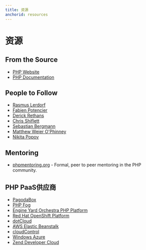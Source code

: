 ```yaml
---
title: 资源
anchorid: resources
---
```


<h1 id="resources">资源</h1>

## From the Source

* [PHP Website](http://php.net/)
* [PHP Documentation](http://php.net/docs.php)

## People to Follow

* [Rasmus Lerdorf](http://twitter.com/rasmus)
* [Fabien Potencier](http://twitter.com/fabpot)
* [Derick Rethans](http://twitter.com/derickr)
* [Chris Shiflett](http://twitter.com/shiflett)
* [Sebastian Bergmann](http://twitter.com/s_bergmann)
* [Matthew Weier O'Phinney](http://twitter.com/weierophinney)
* [Nikita Popov](http://twitter.com/nikita_ppv)

## Mentoring

* [phpmentoring.org](http://phpmentoring.org/) - Formal, peer to peer mentoring in the PHP community.

## PHP PaaS供应商

* [PagodaBox](https://pagodabox.com/)
* [PHP Fog](https://phpfog.com/)
* [Engine Yard Orchestra PHP Platform](http://www.engineyard.com/products/orchestra/)
* [Red Hat OpenShift Platform](http://www.redhat.com/products/cloud-computing/openshift/)
* [dotCloud](http://docs.dotcloud.com/services/php/)
* [AWS Elastic Beanstalk](http://aws.amazon.com/elasticbeanstalk/)
* [cloudControl](https://www.cloudcontrol.com/)
* [Windows Azure](http://www.windowsazure.com/)
* [Zend Developer Cloud](http://www.phpcloud.com/develop)

